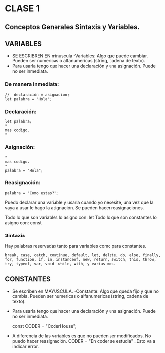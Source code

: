 # CLASE 1

## Conceptos Generales Sintaxis y Variables.

## VARIABLES 
- SE ESCRIBREN EN minuscula
-Variables: Algo que puede cambiar.
    Pueden ser numericas o alfanumericas (string, cadena de texto).
- Para usarla tengo que hacer una declaración y una asignación.
Puede no ser inmediata.

### De manera inmediata:
    //  declaración = asignacion;
    let palabra = "Hola";
### Declaración:
    let palabra;
    *
    mas codigo.
    *
### Asignación:
    *
    mas codigo.
    *
    palabra = "Hola";

### Reasignación:
    palabra = "Como estas?";

Puedo declarar una variable y usarla cuando yo necesite, una vez que la vaya a usar le hago la asignación.
Se pueden hacer reasignaciones.

Todo lo que son variables lo asigno con: let
Todo lo que son constantes lo asigno con: const

### Sintaxis
Hay palabras reservadas tanto para variables como para constantes.

    break, case, catch, continue, default, let, delete, do, else, finally, for, function, if, in, instanceof, new, return, switch, this, throw, try, typeof, var, void, while, with, y varias mas.

## CONSTANTES

- Se escriben en MAYUSCULA.
-Constante: Algo que queda fijo y que no cambia.
    Pueden ser numericas o alfanumericas (string, cadena de texto).
- Para usarla tengo que hacer una declaración y una asignación.
Puede no ser inmediata.

    const CODER = "CoderHouse";

- A diferencia de las variables es que no pueden ser modificados. No puedo hacer reasignación.
    CODER = "En coder se estudia"
        _Esto va a indicar error.